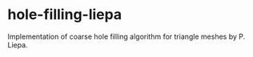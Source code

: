 # hole-filling-liepa
Implementation of coarse hole filling algorithm for triangle meshes by P. Liepa.
